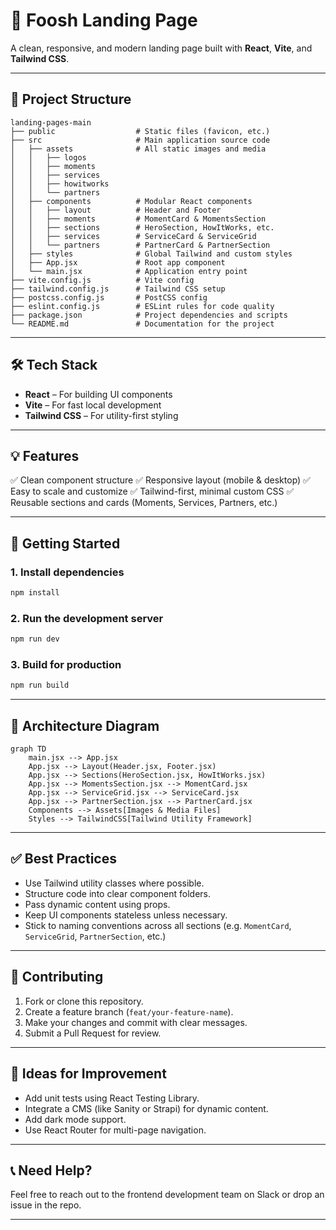 # 🍔 Foosh Landing Page

A clean, responsive, and modern landing page built with **React**, **Vite**, and **Tailwind CSS**.

---

## 📂 Project Structure

```
landing-pages-main
├── public                  # Static files (favicon, etc.)
├── src                     # Main application source code
│   ├── assets              # All static images and media
│   │   ├── logos
│   │   ├── moments
│   │   ├── services
│   │   ├── howitworks
│   │   └── partners
│   ├── components          # Modular React components
│   │   ├── layout          # Header and Footer
│   │   ├── moments         # MomentCard & MomentsSection
│   │   ├── sections        # HeroSection, HowItWorks, etc.
│   │   ├── services        # ServiceCard & ServiceGrid
│   │   └── partners        # PartnerCard & PartnerSection
│   ├── styles              # Global Tailwind and custom styles
│   ├── App.jsx             # Root app component
│   └── main.jsx            # Application entry point
├── vite.config.js          # Vite config
├── tailwind.config.js      # Tailwind CSS setup
├── postcss.config.js       # PostCSS config
├── eslint.config.js        # ESLint rules for code quality
├── package.json            # Project dependencies and scripts
└── README.md               # Documentation for the project
```

---

## 🛠️ Tech Stack

* **React** – For building UI components
* **Vite** – For fast local development
* **Tailwind CSS** – For utility-first styling

---

## 💡 Features

✅ Clean component structure
✅ Responsive layout (mobile & desktop)
✅ Easy to scale and customize
✅ Tailwind-first, minimal custom CSS
✅ Reusable sections and cards (Moments, Services, Partners, etc.)

---

## 🚦 Getting Started

### 1. Install dependencies

```bash
npm install
```

### 2. Run the development server

```bash
npm run dev
```

### 3. Build for production

```bash
npm run build
```

---

## 📐 Architecture Diagram

```mermaid
graph TD
    main.jsx --> App.jsx
    App.jsx --> Layout(Header.jsx, Footer.jsx)
    App.jsx --> Sections(HeroSection.jsx, HowItWorks.jsx)
    App.jsx --> MomentsSection.jsx --> MomentCard.jsx
    App.jsx --> ServiceGrid.jsx --> ServiceCard.jsx
    App.jsx --> PartnerSection.jsx --> PartnerCard.jsx
    Components --> Assets[Images & Media Files]
    Styles --> TailwindCSS[Tailwind Utility Framework]
```

---

## ✅ Best Practices

* Use Tailwind utility classes where possible.
* Structure code into clear component folders.
* Pass dynamic content using props.
* Keep UI components stateless unless necessary.
* Stick to naming conventions across all sections (e.g. `MomentCard`, `ServiceGrid`, `PartnerSection`, etc.)

---

## 🚀 Contributing

1. Fork or clone this repository.
2. Create a feature branch (`feat/your-feature-name`).
3. Make your changes and commit with clear messages.
4. Submit a Pull Request for review.

---

## 🧠 Ideas for Improvement

* Add unit tests using React Testing Library.
* Integrate a CMS (like Sanity or Strapi) for dynamic content.
* Add dark mode support.
* Use React Router for multi-page navigation.

---

## 📞 Need Help?

Feel free to reach out to the frontend development team on Slack or drop an issue in the repo.

---
